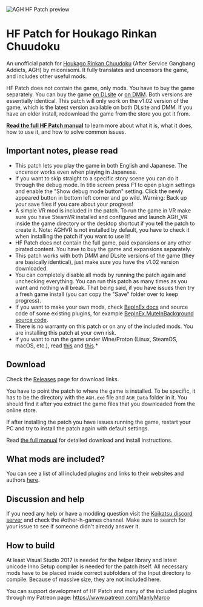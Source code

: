 ![AGH HF Patch preview](https://github.com/ManlyMarco/AGH-HF_Patch/assets/39247311/97a58549-91d7-48d9-ba29-f5ac88d3246a)

# HF Patch for Houkago Rinkan Chuudoku
An unofficial patch for [Houkago Rinkan Chuudoku](https://miconisomi.xii.jp/rinkan/) (After Service Gangbang Addicts, AGH) by miconisomi. It fully translates and uncensors the game, and includes other useful mods.

HF Patch does not contain the game, only mods. You have to buy the game separately. You can buy the game [on DLsite](https://www.dlsite.com/maniax/work/=/product_id/RJ189924.html) or [on DMM](https://www.dmm.co.jp/dc/doujin/-/detail/=/cid=d_104060/). Both versions are essentially identical. This patch will only work on the v1.02 version of the game, which is the latest version available on both DLsite and DMM. If you have an older install, redownload the game from the store you got it from.

[**Read the full HF Patch manual**](https://gist.github.com/ManlyMarco/31b78470b8e190686c7ed9686c237e3f) to learn more about what it is, what it does, how to use it, and how to solve common issues.

## Important notes, please read
- This patch lets you play the game in both English and Japanese. The uncensor works even when playing in Japanese.
- If you want to skip straight to a specific story scene you can do it through the debug mode. In title screen press F1 to open plugin settings and enable the "Show debug mode button" setting. Click the newly appeared button in bottom left corner and go wild. Warning: Back up your save files if you care about your progress!
- A simple VR mod is included in the patch. To run the game in VR make sure you have SteamVR installed and configured and launch AGH_VR inside the game directory or the desktop shortcut if you tell the patch to create it. Note: AGHVR is not installed by default, you have to check it when installing the patch if you want to use it!
- HF Patch does not contain the full game, paid expansions or any other pirated content. You have to buy the game and expansions separately.
- This patch works with both DMM and DLsite versions of the game (they are basically identical), just make sure you have the v1.02 version downloaded.
- You can completely disable all mods by running the patch again and unchecking everything. You can run this patch as many times as you want and nothing will break. That being said, if you have issues then try a fresh game install (you can copy the "Save" folder over to keep progress).
- If you want to make your own mods, check [BepInEx docs](https://docs.bepinex.dev) and source code of some existing plugins, for example [BepInEx.MuteInBackground source code](https://github.com/BepInEx/BepInEx.Utility/blob/master/BepInEx.MuteInBackground/MuteInBackground.cs).
- There is no warranty on this patch or on any of the included mods. You are installing this patch at your own risk.
- If you want to run the game under Wine/Proton (Linux, SteamOS, macOS, etc.), read [this](https://github.com/Mantas-2155X/illusion-wine-guide) and [this](https://docs.bepinex.dev/articles/advanced/proton_wine.html).*

## Download
Check the [Releases](https://github.com/ManlyMarco/AGH-HF_Patch/releases) page for download links.

You have to point the patch to where the game is installed. To be specific, it has to be the directory with the `AGH.exe` file and `AGH_Data` folder in it. You should find it after you extract the game files that you downloaded from the online store.

If after installing the patch you have issues running the game, restart your PC and try to install the patch again with default settings.

Read [the full manual](https://gist.github.com/ManlyMarco/31b78470b8e190686c7ed9686c237e3f) for detailed download and install instructions.

## What mods are included?
You can see a list of all included plugins and links to their websites and authors [here](https://github.com/ManlyMarco/AGH-HF_Patch/blob/master/Plugin%20Readme.md).

## Discussion and help
If you need any help or have a modding question visit the [Koikatsu discord server](https://discord.gg/zS5vJYS) and check the #other-h-games channel. Make sure to search for your issue to see if someone didn't already answer it.

## How to build
At least Visual Studio 2017 is needed for the helper library and latest unicode Inno Setup compiler is needed for the patch itself. All necessary mods have to be placed inside correct subfolders of the Input directory to compile. Because of massive size, they are not included here.

You can support development of HF Patch and many of the included plugins through my Patreon page: https://www.patreon.com/ManlyMarco
